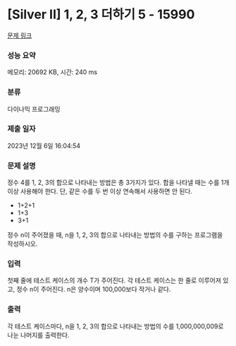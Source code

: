 # [Silver II] 1, 2, 3 더하기 5 - 15990 

[문제 링크](https://www.acmicpc.net/problem/15990) 

### 성능 요약

메모리: 20692 KB, 시간: 240 ms

### 분류

다이나믹 프로그래밍

### 제출 일자

2023년 12월 6일 16:04:54

### 문제 설명

<p>정수 4를 1, 2, 3의 합으로 나타내는 방법은 총 3가지가 있다. 합을 나타낼 때는 수를 1개 이상 사용해야 한다. 단, 같은 수를 두 번 이상 연속해서 사용하면 안 된다.</p>

<ul>
	<li>1+2+1</li>
	<li>1+3</li>
	<li>3+1</li>
</ul>

<p>정수 n이 주어졌을 때, n을 1, 2, 3의 합으로 나타내는 방법의 수를 구하는 프로그램을 작성하시오.</p>

### 입력 

 <p>첫째 줄에 테스트 케이스의 개수 T가 주어진다. 각 테스트 케이스는 한 줄로 이루어져 있고, 정수 n이 주어진다. n은 양수이며 100,000보다 작거나 같다.</p>

### 출력 

 <p>각 테스트 케이스마다, n을 1, 2, 3의 합으로 나타내는 방법의 수를 1,000,000,009로 나눈 나머지를 출력한다.</p>

